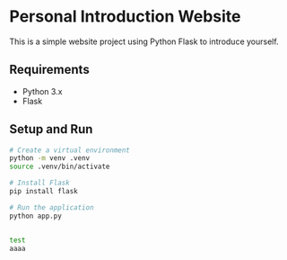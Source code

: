 # Personal Introduction Website

This is a simple website project using Python Flask to introduce yourself.

## Requirements

- Python 3.x
- Flask

## Setup and Run

```bash
# Create a virtual environment
python -m venv .venv
source .venv/bin/activate

# Install Flask
pip install flask

# Run the application
python app.py


test
aaaa

